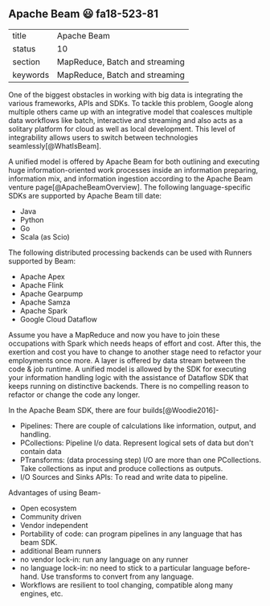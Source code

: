 ## Apache Beam :smiley: fa18-523-81


|          |                               |
| -------- | ----------------------------- |
| title    | Apache Beam                   | 
| status   | 10                            |
| section  | MapReduce, Batch and streaming|
| keywords | MapReduce, Batch and streaming|



One of the biggest obstacles in working with big data is integrating the various frameworks, APIs and SDKs. To tackle this problem, Google along multiple others came up with an integrative model that coalesces multiple data workflows like batch, interactive and streaming and also acts as a solitary platform for cloud as well as local development. This level of integrability allows users to switch between technologies seamlessly[@WhatIsBeam]. 

A unified model is offered by Apache Beam for both outlining and executing huge information-oriented work processes inside an information preparing, information mix, and information ingestion according to the Apache Beam venture page[@ApacheBeamOverview]. 
The following language-specific SDKs are supported by Apache Beam till date:
* Java
* Python
* Go
* Scala (as Scio)

The following distributed processing backends can be used with Runners supported by Beam:
* Apache Apex
* Apache Flink
* Apache Gearpump
* Apache Samza 
* Apache Spark 
* Google Cloud Dataflow

Assume you have a MapReduce and now you have to join these occupations with Spark which needs heaps of effort and cost. After this, the exertion and cost you have to change to another stage need to refactor your employments once more. A layer is offered by data stream between the code & job runtime. A unified model is allowed by the SDK for executing your information handling logic with the assistance of Dataflow SDK that keeps running on distinctive backends. There is no compelling reason to refactor or change the code any longer. 

In the Apache Beam SDK, there are four builds[@Woodie2016]-
* Pipelines: There are couple of calculations like information, output, and handling.
* PCollections: Pipeline I/o data. Represent logical sets of data but don\'t contain data
* PTransforms: (data processing step) I/O are more than one PCollections. Take collections as input and produce collections as outputs. 
* I/O Sources and Sinks APIs: To read and write data to pipeline.

Advantages of using Beam-
* Open ecosystem
* Community driven
* Vendor independent
* Portability of code: can program pipelines in any language that has beam SDK. 
* additional Beam runners
* no vendor lock-in: run any language on any runner
* no language lock-in: no need to stick to a particular language before-hand. Use transforms to convert from any language. 
* Workflows are resilient to tool changing, compatible along many engines, etc.

